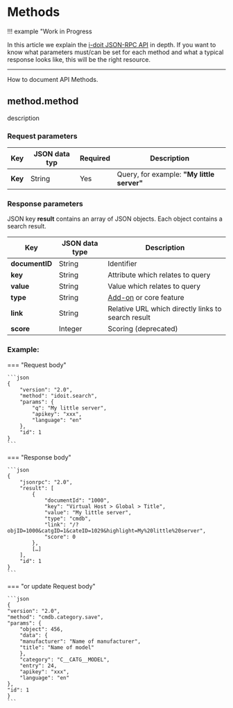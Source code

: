 # Methods

!!! example "Work in Progress

In this article we explain the [i-doit JSON-RPC API](./index.md) in depth. If you want to know what parameters must/can be set for each method and what a typical response looks like, this will be the right resource.

----
How to document API Methods.

## method.method

description

### Request parameters

| Key | JSON data typ | Required | Description |
| --- | --- | --- | --- |
| **Key** | String | Yes | Query, for example: **"My little server"** |

### Response parameters

JSON key **result** contains an array of JSON objects. Each object contains a search result.

| Key | JSON data type | Description |
| --- | --- | --- |
| **documentID** | String | Identifier |
| **key** | String | Attribute which relates to query |
| **value** | String | Value which relates to query |
| **type** | String | [Add-on](../index.md) or core feature |
| **link** | String | Relative URL which directly links to search result |
| **score** | Integer | Scoring (deprecated) |

### Example:

=== "Request body"

    ```json
    {
        "version": "2.0",
        "method": "idoit.search",
        "params": {
            "q": "My little server",
            "apikey": "xxx",
            "language": "en"
        },
        "id": 1
    }
    ```

=== "Response body"

    ```json
    {
        "jsonrpc": "2.0",
        "result": [
            {
                "documentId": "1000",
                "key": "Virtual Host > Global > Title",
                "value": "My little server",
                "type": "cmdb",
                "link": "/?objID=1000&catgID=1&cateID=1029&highlight=My%20little%20server",
                "score": 0
            },
            […]
        ],
        "id": 1
    }
    ```

=== "or update Request body"

    ```json
    {
    "version": "2.0",
    "method": "cmdb.category.save",
    "params": {
        "object": 456,
        "data": {
        "manufacturer": "Name of manufacturer",
        "title": "Name of model"
        },
        "category": "C__CATG__MODEL",
        "entry": 24,
        "apikey": "xxx",
        "language": "en"
    },
    "id": 1
    }
    ```
